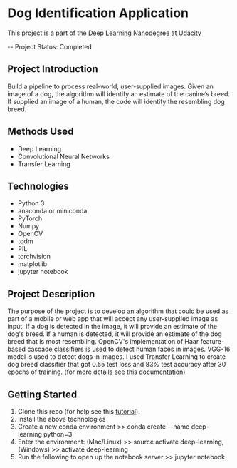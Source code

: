 # Dog Identification Application

This project is a part of the [Deep Learning Nanodegree](https://www.udacity.com/course/deep-learning-nanodegree--nd101) at [Udacity](https://www.udacity.com/)

-- Project Status: Completed

## Project Introduction

Build a pipeline to process real-world, user-supplied images. Given an image of a dog, the algorithm will identify an estimate of the canine’s breed. If supplied an image of a human, the code will identify the resembling dog breed.

## Methods Used

- Deep Learning
- Convolutional Neural Networks
- Transfer Learning

## Technologies

- Python 3
- anaconda or miniconda
- PyTorch
- Numpy
- OpenCV
- tqdm
- PIL
- torchvision
- matplotlib
- jupyter notebook

## Project Description

The purpose of the project is to develop an algorithm that could be used as part of a mobile or web app that will accept any user-supplied image as input. If a dog is detected in the image, it will provide an estimate of the dog's breed. If a human is detected, it will provide an estimate of the dog breed that is most resembling.
OpenCV's implementation of Haar feature-based cascade classifiers is used to detect human faces in images. VGG-16 model is used to detect dogs in images.
I used Transfer Learning to create dog breed classifier that got 0.55 test loss and 83% test accuracy after 30 epochs of training. (for more details see this [documentation](https://github.com/eng-dtarek/Dog_Breed_Classifier/blob/master/report.html))

## Getting Started

1. Clone this repo (for help see this [tutorial](https://help.github.com/en/articles/cloning-a-repository)).
2. Install the above technologies
3. Create a new conda environment >> conda create --name deep-learning python=3
4. Enter the environment: (Mac/Linux) >> source activate deep-learning, (Windows) >> activate deep-learning
5. Run the following to open up the notebook server >> jupyter notebook
